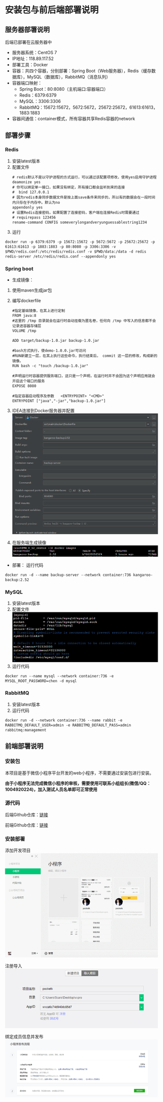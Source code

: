 ﻿# 安装包与前后端部署说明

## 服务器部署说明
后端已部署在云服务器中

* 服务器系统：CentOS 7
* IP地址：118.89.117.52
* 部署工具：Docker
* 容器：共四个容器，分别部署：Spring Boot（Web服务器），Redis（缓存数据库），MySQL（数据库），RabbitMQ（消息队列）
* 容器端口映射：
  + Spring Boot：80:8080（主机端口:容器端口）
  * Redis：6379:6379
  * MySQL：3306:3306
  * RabbitMQ：15672:15672，5672:5672，25672:25672，61613:61613，1883:1883
* 容器间通信：container模式，所有容器共享Redis容器的network
  
## 部署步骤

### Redis
1. 安装latest版本
2. 配置文件
    ```
    # redis默认不是以守护进程的方式运行，可以通过该配置项修改，使用yes启用守护进程
    deamonize yes
    # 你可以绑定单一接口，如果没有绑定，所有接口都会监听到来的连接
    #  bind 127.0.0.1
    # 因为redis本身同步数据文件是按上面save条件来同步的，所以有的数据会在一段时间内只存在于内存中。默认为no
    appendonly yes
    # 设置Redis连接密码，如果配置了连接密码，客户端在连接Redis时需要通过
    # requirepass 123456
    rename-command CONFIG someverylongandveryunguessablestring1234
    ```
3. 运行
```
docker run -p 6379:6379 -p 15672:15672 -p 5672:5672 -p 25672:25672 -p 61613:61613 -p 1883:1883 -p 80:8080 -p 3306:3306 -v $PWD/redis.conf:/etc/redis/redis.conf -v $PWD/data:/data -d redis redis-server /etc/redis/redis.conf --appendonly yes
```

### Spring boot

* 生成镜像： 
1. 使用maven生成jar包  

2. 编写dockerfile   

    ```
    #指定基础镜像，在其上进行定制
    FROM java:8
    #这里的 /tmp 目录就会在运行时自动挂载为匿名卷，任何向 /tmp 中写入的信息都不会记录进容器存储层
    VOLUME /tmp
    
    ADD target/backup-1.0.jar backup-1.0.jar
    
    #bash方式执行，使demo-1.0.0.jar可访问
    #RUN新建立一层，在其上执行这些命令，执行结束后， commit 这一层的修改，构成新的镜像。
    RUN bash -c "touch /backup-1.0.jar"
    
    #声明运行时容器提供服务端口，这只是一个声明，在运行时并不会因为这个声明应用就会开启这个端口的服务
    EXPOSE 8080
    
    #指定容器启动程序及参数   <ENTRYPOINT> "<CMD>"
    ENTRYPOINT ["java","-jar","backup-1.0.jar"]
    ```
3. IDEA连接到Docker服务器并配置  
   ![配置图](/images/01-sdoc.png)  
4. 在服务端生成镜像  
   ![配置图](/images/01-serdoc.png)   

* 部署：
运行代码  
```
docker run -d --name backup-server --network container:736 kangaroo-backup:2.52
```

### MySQL
1. 安装latest版本  
2. 配置文件  
![配置图](/images/01-sp.png)  
3. 运行代码  
```
docker run --name mysql --network container:736 -e MYSQL_ROOT_PASSWORD=chen -d mysql
```

### RabbitMQ
1. 安装latest版本  
2. 运行代码  
```
docker run -d --network container:736 --name rabbit -e RABBITMQ_DEFAULT_USER=admin -e RABBITMQ_DEFAULT_PASS=admin rabbitmq:management
```

## 前端部署说明

### 安装包
本项目是基于微信小程序平台开发的web小程序，不需要通过安装包进行安装。  

**由于小程序无法完成微信小程序的审核，需要使用可联系小组组长(微信/QQ：1004920224)，加入测试人员名单即可正常使用**

### 源代码
后端Github仓库：[链接](https://github.com/softwarecomprehensiveexperiments/pocket-kangaroo-backup)  

前端Github仓库：[链接](https://github.com/softwarecomprehensiveexperiments/pocket-kangaroo-frontend)  

### 安装部署

添加开发项目    
![配置图](/images/01-kaifa.png)  

注册导入  
![配置图](/images/01-daoru.png)  

绑定成员信息并发布  
![配置图](/images/01-fabu.png)  